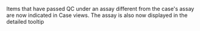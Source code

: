 Items that have passed QC under an assay different from the case's assay are now indicated in
Case views. The assay is also now displayed in the detailed tooltip
